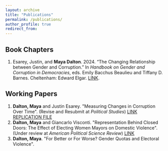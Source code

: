 ```yaml
---
layout: archive
title: "Publications"
permalink: /publications/
author_profile: true
redirect_from:
---
```


Book Chapters
--------
1.	Esarey, Justin, and **Maya Dalton**. 2024. “The Changing Relationship between Gender and Corruption.” In *Handbook on Gender and Corruption in Democracies*, eds. Emily Bacchus Beaulieu and Tiffany D. Barnes. Cheltenham: Edward Elgar. [LINK](https://www.elgaronline.com/edcollchap/book/9781803923246/book-part-9781803923246-19.xml%20).

Working Papers
--------
1. **Dalton, Maya** and Justin Esarey. "Measuring Changes in Corruption Over Time". (Revise and Resubmit at *Political Studies*) [LINK](https://www.justinesarey.com/Corruption_Measurements___Fixed_Effects__Dalton___Esarey_.pdf) [REPLICATION FILE](https://www.justinesarey.com/dalton-esarey-public-rep-file.zip)
2. **Dalton, Maya** and Giancarlo Visconti. "Representation Behind Closed Doors: The Effect of Electing Women Mayors
on Domestic Violence". (Under review at *American Political Science Review*) 
[LINK](https://95385d55-1984-456d-b337-54b7c3702661.filesusr.com/ugd/86a055_7da274a7ea7145b5af7c26d6c2a436de.pdf)
3. **Dalton, Maya**. "For Better or For Worse? Gender Quotas and Electoral Violence".